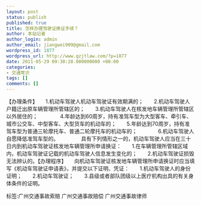 ```yaml
---
layout: post
status: publish
published: true
title: 怎样办理驾驶证换证手续？
author: 本站记者
author_login: admin
author_email: jiangwei909@gmail.com
wordpress_id: 1877
wordpress_url: http://www.gzjtlaw.com/?p=1877
date: 2011-05-29 09:30:28.000000000 +08:00
categories:
- 交通常识
tags: []
comments: []
---
```

【办理条件】　　1.机动车驾驶人机动车驾驶证有效期满的；　　2.机动车驾驶人户籍迁出原车辆管理所管辖区的；　　3.机动车驾驶人在核发地车辆管理所管辖区以外居住的； 　　　　4.年龄达到60周岁，持有准驾车型为大型客车、牵引车、城市公交车、中型客车、大型货车的机动车的；　　5.年龄达到70周岁，持有准驾车型为普通三轮摩托车、普通二轮摩托车的机动车的；　　　　6.机动车驾驶人自愿降低准驾车型的。 　　　　具有下列情形之一的，机动车驾驶人应当在三十日内到机动车驾驶证核发地车辆管理所申请换证：　　1.在车辆管理所管辖区域内，机动车驾驶证记载的机动车驾驶人信息发生变化的；　　2.机动车驾驶证损毁无法辨认的。【办理程序】　　向机动车驾驶证核发地车辆管理所申请换证时应当填写《机动车驾驶证申请表》，并提交以下证明、凭证：　　1.机动车驾驶人的身份证明；　　2.机动车驾驶证；　　3.县级或者部队团级以上医疗机构出具的有关身体条件的证明。标签:广州交通事故索赔 广州交通事故赔偿 广州交通事故律师
